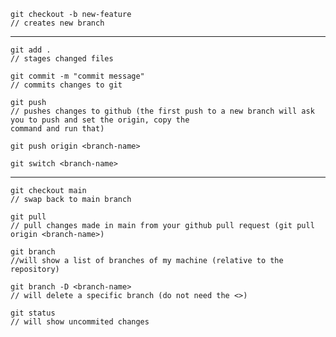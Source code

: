 

 <!--git hub commands-->
    git checkout -b new-feature
    // creates new branch
-------------------------------------------------------
    git add .
    // stages changed files

    git commit -m "commit message"
    // commits changes to git

    git push
    // pushes changes to github (the first push to a new branch will ask you to push and set the origin, copy the
    command and run that)

    git push origin <branch-name>

    git switch <branch-name>
-------------------------------------------------------
    git checkout main
    // swap back to main branch

    git pull
    // pull changes made in main from your github pull request (git pull origin <branch-name>)

    git branch
    //will show a list of branches of my machine (relative to the repository)

    git branch -D <branch-name>
    // will delete a specific branch (do not need the <>)

    git status
    // will show uncommited changes




